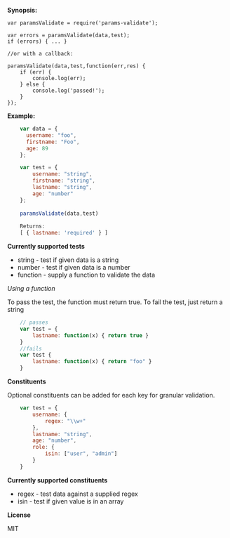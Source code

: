 
**Synopsis:**
    
    var paramsValidate = require('params-validate');
    
    var errors = paramsValidate(data,test);
    if (errors) { ... }
    
    //or with a callback:
    
    paramsValidate(data,test,function(err,res) {
        if (err) {
            console.log(err);
        } else {
            console.log('passed!');
        }
    });



**Example:**
```javascript
    var data = {
      username: "foo",
      firstname: "Foo",
      age: 89
    };

    var test = {
        username: "string",
        firstname: "string",
        lastname: "string",
        age: "number"
    };
    
    paramsValidate(data,test)
    
    Returns:
    [ { lastname: 'required' } ]
```
**Currently supported tests**
 * string - test if given data is a string
 * number - test if given data is a number
 * function - supply a function to validate the data

*Using a function*

To pass the test, the function must return true. To fail the test, just return a string
```javascript
    // passes
    var test = {
        lastname: function(x) { return true }
    }
    //fails
    var test { 
        lastname: function(x) { return "foo" }
    }
```
  

**Constituents**

Optional constituents can be added for each key for granular validation.

```javascript
    var test = {
        username: {
            regex: "\\w+"
        },
        lastname: "string",
        age: "number",
        role: {
            isin: ["user", "admin"]
        }
    }
```

**Currently supported constituents**

* regex - test data against a supplied regex
* isin - test if given value is in an array


**License**

MIT

